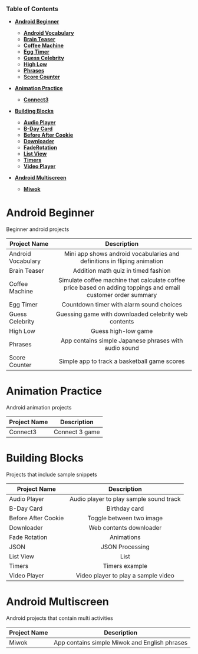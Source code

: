 ### Table of Contents
* **[Android Beginner](#android-beginner)**
  * **[Android Vocabulary](https://github.com/scapp281/Android-apps/tree/master/Android-Beginner/AndroidVocabulary)**
  * **[Brain Teaser](https://github.com/scapp281/Android-apps/tree/master/Android-Beginner/BrainTeaser)**  
  * **[Coffee Machine](https://github.com/scapp281/Android-apps/tree/master/Android-Beginner/CoffeeMachine)**  
  * **[Egg Timer](https://github.com/scapp281/Android-apps/tree/master/Android-Beginner/EggTimer)**  
  * **[Guess Celebrity](https://github.com/scapp281/Android-apps/tree/master/Android-Beginner/GuessCelebrity)**
  * **[High Low](https://github.com/scapp281/Android-apps/tree/master/Android-Beginner/HighLow)**
  * **[Phrases](https://github.com/scapp281/Android-apps/tree/master/Android-Beginner/Phrases)**
  * **[Score Counter](https://github.com/scapp281/Android-apps/tree/master/Android-Beginner/ScoreCounter)**
    
* **[Animation Practice](#animation-practice)**
  * **[Connect3](https://github.com/scapp281/Android-apps/tree/master/Android-Beginner/AnimationPractice/Connect3)**  

* **[Building Blocks](#building-blocks)**
  * **[Audio Player](https://github.com/scapp281/Android-apps/tree/master/Android-Beginner/Building%20Blocks/AudioPlayer)**  
  * **[B-Day Card](https://github.com/scapp281/Android-apps/tree/master/Android-Beginner/Building%20Blocks/BDayCard)**
  * **[Before After Cookie](https://github.com/scapp281/Android-apps/tree/master/Android-Beginner/Building%20Blocks/BeforeAfterCookie)**  
  * **[Downloader](https://github.com/scapp281/Android-apps/tree/master/Android-Beginner/Building%20Blocks/Downloader)**
  * **[FadeRotation](https://github.com/scapp281/Android-apps/tree/master/Android-Beginner/Building%20Blocks/FadeRotation)**
  * **[List View](https://github.com/scapp281/Android-apps/tree/master/Android-Beginner/Building%20Blocks/ListView)**  
  * **[Timers](https://github.com/scapp281/Android-apps/tree/master/Android-Beginner/Building%20Blocks/Timers)**
  * **[Video Player](https://github.com/scapp281/Android-apps/tree/master/Android-Beginner/Building%20Blocks/VideoPlayer)**  
 
* **[Android Multiscreen](#android-multiscreen)**
  * **[Miwok](https://github.com/scapp281/Android-apps/tree/master/Android-Mutiscreen/Miwok)** 
 

# Android Beginner
Beginner android projects

| Project Name       | Description   |    
| ------------------ |:-------------:|
| Android Vocabulary | Mini app shows android vocabularies and definitions in fliping animation |
| Brain Teaser       | Addition math quiz in timed fashion      |
| Coffee Machine     | Simulate coffee machine that calculate coffee price based on adding toppings and email customer order summary      |
| Egg Timer          | Countdown timer with alarm sound choices  |
| Guess Celebrity    | Guessing game with downloaded celebrity web contents     |
| High Low           | Guess high-low game |
| Phrases            | App contains simple Japanese phrases with audio sound     |
| Score Counter      | Simple app to track a basketball game scores      |
 

# Animation Practice
Android animation projects

| Project Name       | Description   |    
| ------------------ |:-------------:|
| Connect3           | Connect 3 game |



# Building Blocks
Projects that include sample snippets  

| Project Name       | Description   |    
| ------------------ |:-------------:|
| Audio Player       | Audio player to play sample sound track|
| B-Day Card         | Birthday card      |
| Before After Cookie| Toggle between two image     |
| Downloader         | Web contents downloader |
| Fade Rotation      | Animations      |
| JSON				 | JSON Processing
| List View          | List |
| Timers             | Timers example      |
| Video Player       | Video player to play a sample video     |

# Android Multiscreen
Android projects that contain multi activities

| Project Name       | Description   |    
| ------------------ |:-------------:|
| Miwok              | App contains simple Miwok and English phrases|


